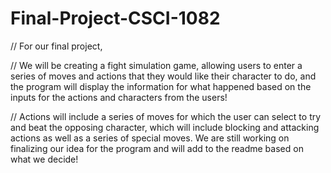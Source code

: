 # Final-Project-CSCI-1082

// For our final project, 

// We will be creating a fight simulation game, allowing users to enter a series of moves and actions that they would like their character to do, and the program will display the information for what happened based on the inputs for the actions and characters from the users!

// Actions will include a series of moves for which the user can select to try and beat the opposing character, which will include blocking and attacking actions as well as a series of special moves. We are still working on finalizing our idea for the program and will add to the readme based on what we decide! 
